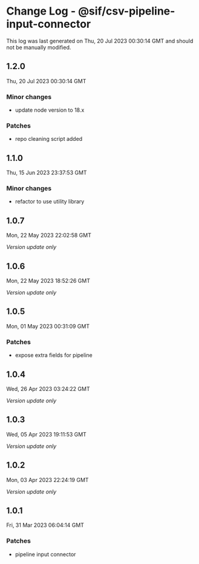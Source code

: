 # Change Log - @sif/csv-pipeline-input-connector

This log was last generated on Thu, 20 Jul 2023 00:30:14 GMT and should not be manually modified.

## 1.2.0
Thu, 20 Jul 2023 00:30:14 GMT

### Minor changes

- update node version to 18.x

### Patches

- repo cleaning script added

## 1.1.0
Thu, 15 Jun 2023 23:37:53 GMT

### Minor changes

- refactor to use utility library

## 1.0.7
Mon, 22 May 2023 22:02:58 GMT

_Version update only_

## 1.0.6
Mon, 22 May 2023 18:52:26 GMT

_Version update only_

## 1.0.5
Mon, 01 May 2023 00:31:09 GMT

### Patches

- expose extra fields for pipeline

## 1.0.4
Wed, 26 Apr 2023 03:24:22 GMT

_Version update only_

## 1.0.3
Wed, 05 Apr 2023 19:11:53 GMT

_Version update only_

## 1.0.2
Mon, 03 Apr 2023 22:24:19 GMT

_Version update only_

## 1.0.1
Fri, 31 Mar 2023 06:04:14 GMT

### Patches

- pipeline input connector

